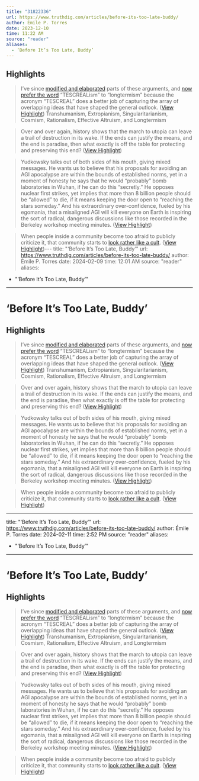 ```yaml
---
title: "31822336"
url: https://www.truthdig.com/articles/before-its-too-late-buddy/
author: Émile P. Torres
date: 2023-12-10
time: 11:22 AM
source: "reader"
aliases:
  - ‘Before It’s Too Late, Buddy’
---
```

## Highlights
> I’ve since [modified and elaborated](https://www.newstatesman.com/ideas/2023/08/longtermism-threat-humanity) parts of these arguments, and [now prefer the word](https://www.truthdig.com/articles/the-acronym-behind-our-wildest-ai-dreams-and-nightmares/) “TESCREALism” to “longtermism” because the acronym “TESCREAL” does a better job of capturing the array of overlapping ideas that have shaped the general outlook. ([View Highlight](https://read.readwise.io/read/01h9d5psxfk8fyx989rakvfys5))
Transhumanism, Extropianism, Singularitarianism, Cosmism, Rationalism, Effective Altruism, and Longtermism

> Over and over again, history shows that the march to utopia can leave a trail of destruction in its wake. If the ends can justify the means, and the end is paradise, then what exactly is off the table for protecting and preserving this end? ([View Highlight](https://read.readwise.io/read/01h9d65j9fvx191b4rtgtx0ep4))

> Yudkowsky talks out of both sides of his mouth, giving mixed messages. He wants us to believe that his proposals for avoiding an AGI apocalypse are within the bounds of established norms, yet in a moment of honesty he says that he would “probably” bomb laboratories in Wuhan, if he can do this “secretly.” He opposes nuclear first strikes, yet implies that more than 8 billion people should be “allowed” to die, if it means keeping the door open to “reaching the stars someday.” And his extraordinary over-confidence, fueled by his egomania, that a misaligned AGI will kill everyone on Earth is inspiring the sort of radical, dangerous discussions like those recorded in the Berkeley workshop meeting minutes. ([View Highlight](https://read.readwise.io/read/01h9d69dw66dfkvj0q77fjvtta))

> When people inside a community become too afraid to publicly criticize it, that community starts to [look rather like a cult](https://twitter.com/SarahTaber_bww/status/1617194799261487108?lang=de). ([View Highlight](https://read.readwise.io/read/01h9d6cwff16pvrkv28x137hy7))---
title: "‘Before It’s Too Late, Buddy’"
url: https://www.truthdig.com/articles/before-its-too-late-buddy/
author: Émile P. Torres
date: 2024-02-09
time: 12:01 AM
source: "reader"
aliases:
  - "‘Before It’s Too Late, Buddy’"
---
# ‘Before It’s Too Late, Buddy’

## Highlights
> I’ve since [modified and elaborated](https://www.newstatesman.com/ideas/2023/08/longtermism-threat-humanity) parts of these arguments, and [now prefer the word](https://www.truthdig.com/articles/the-acronym-behind-our-wildest-ai-dreams-and-nightmares/) “TESCREALism” to “longtermism” because the acronym “TESCREAL” does a better job of capturing the array of overlapping ideas that have shaped the general outlook. ([View Highlight](https://read.readwise.io/read/01h9d5psxfk8fyx989rakvfys5))
Transhumanism, Extropianism, Singularitarianism, Cosmism, Rationalism, Effective Altruism, and Longtermism

> Over and over again, history shows that the march to utopia can leave a trail of destruction in its wake. If the ends can justify the means, and the end is paradise, then what exactly is off the table for protecting and preserving this end? ([View Highlight](https://read.readwise.io/read/01h9d65j9fvx191b4rtgtx0ep4))

> Yudkowsky talks out of both sides of his mouth, giving mixed messages. He wants us to believe that his proposals for avoiding an AGI apocalypse are within the bounds of established norms, yet in a moment of honesty he says that he would “probably” bomb laboratories in Wuhan, if he can do this “secretly.” He opposes nuclear first strikes, yet implies that more than 8 billion people should be “allowed” to die, if it means keeping the door open to “reaching the stars someday.” And his extraordinary over-confidence, fueled by his egomania, that a misaligned AGI will kill everyone on Earth is inspiring the sort of radical, dangerous discussions like those recorded in the Berkeley workshop meeting minutes. ([View Highlight](https://read.readwise.io/read/01h9d69dw66dfkvj0q77fjvtta))

> When people inside a community become too afraid to publicly criticize it, that community starts to [look rather like a cult](https://twitter.com/SarahTaber_bww/status/1617194799261487108?lang=de). ([View Highlight](https://read.readwise.io/read/01h9d6cwff16pvrkv28x137hy7))

---
title: "‘Before It’s Too Late, Buddy’"
url: https://www.truthdig.com/articles/before-its-too-late-buddy/
author: Émile P. Torres
date: 2024-02-11
time: 2:52 PM
source: "reader"
aliases:
  - "‘Before It’s Too Late, Buddy’"
---
# ‘Before It’s Too Late, Buddy’

## Highlights
> I’ve since [modified and elaborated](https://www.newstatesman.com/ideas/2023/08/longtermism-threat-humanity) parts of these arguments, and [now prefer the word](https://www.truthdig.com/articles/the-acronym-behind-our-wildest-ai-dreams-and-nightmares/) “TESCREALism” to “longtermism” because the acronym “TESCREAL” does a better job of capturing the array of overlapping ideas that have shaped the general outlook. ([View Highlight](https://read.readwise.io/read/01h9d5psxfk8fyx989rakvfys5))
Transhumanism, Extropianism, Singularitarianism, Cosmism, Rationalism, Effective Altruism, and Longtermism

> Over and over again, history shows that the march to utopia can leave a trail of destruction in its wake. If the ends can justify the means, and the end is paradise, then what exactly is off the table for protecting and preserving this end? ([View Highlight](https://read.readwise.io/read/01h9d65j9fvx191b4rtgtx0ep4))

> Yudkowsky talks out of both sides of his mouth, giving mixed messages. He wants us to believe that his proposals for avoiding an AGI apocalypse are within the bounds of established norms, yet in a moment of honesty he says that he would “probably” bomb laboratories in Wuhan, if he can do this “secretly.” He opposes nuclear first strikes, yet implies that more than 8 billion people should be “allowed” to die, if it means keeping the door open to “reaching the stars someday.” And his extraordinary over-confidence, fueled by his egomania, that a misaligned AGI will kill everyone on Earth is inspiring the sort of radical, dangerous discussions like those recorded in the Berkeley workshop meeting minutes. ([View Highlight](https://read.readwise.io/read/01h9d69dw66dfkvj0q77fjvtta))

> When people inside a community become too afraid to publicly criticize it, that community starts to [look rather like a cult](https://twitter.com/SarahTaber_bww/status/1617194799261487108?lang=de). ([View Highlight](https://read.readwise.io/read/01h9d6cwff16pvrkv28x137hy7))

